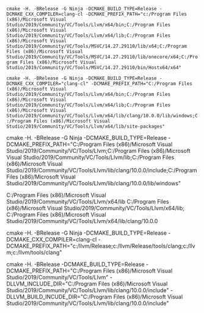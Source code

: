 `cmake -H. -BRelease -G Ninja -DCMAKE_BUILD_TYPE=Release -DCMAKE_CXX_COMPILER=clang-cl -DCMAKE_PREFIX_PATH="c:/Program Files (x86)/Microsoft Visual Studio/2019/Community/VC/Tools/Llvm/x64/bin;C:/Program Files (x86)/Microsoft Visual Studio/2019/Community/VC/Tools/Llvm/x64/lib;C:/Program Files (x86)/Microsoft Visual Studio/2019/Community/VC/Tools/MSVC/14.27.29110/lib/x64;C:/Program Files (x86)/Microsoft Visual Studio/2019/Community/VC/Tools/MSVC/14.27.29110/lib/onecore/x64;C:/Program Files (x86)/Microsoft Visual Studio/2019/Community/VC/Tools/MSVC/14.27.29110/bin/Hostx64/x64"`

`cmake -H. -BRelease -G Ninja -DCMAKE_BUILD_TYPE=Release -DCMAKE_CXX_COMPILER="clang-cl" -DCMAKE_PREFIX_PATH="C:/Program Files (x86)/Microsoft Visual Studio/2019/Community/VC/Tools/Llvm/x64/bin;C:/Program Files (x86)/Microsoft Visual Studio/2019/Community/VC/Tools/Llvm/x64/lib;C:/Program Files (x86)/Microsoft Visual Studio/2019/Community/VC/Tools/Llvm/x64/lib/clang/10.0.0/lib/windows;C:/Program Files (x86)/Microsoft Visual Studio/2019/Community/VC/Tools/Llvm/x64/lib/site-packages"`

cmake -H. -BRelease -G Ninja -DCMAKE_BUILD_TYPE=Release -DCMAKE_PREFIX_PATH="C:/Program Files (x86)/Microsoft Visual Studio/2019/Community/VC/Tools/Llvm;C:/Program Files (x86)/Microsoft Visual Studio/2019/Community/VC/Tools/Llvm/lib;C:/Program Files (x86)/Microsoft Visual Studio/2019/Community/VC/Tools/Llvm/lib/clang/10.0.0/include;C:/Program Files (x86)/Microsoft Visual Studio/2019/Community/VC/Tools/Llvm/lib/clang/10.0.0/lib/windows"

C:/Program Files (x86)/Microsoft Visual Studio/2019/Community/VC/Tools/Llvm/x64/lib
C:/Program Files (x86)/Microsoft Visual Studio/2019/Community/VC/Tools/Llvm/x64/lib;
C:/Program Files (x86)/Microsoft Visual Studio/2019/Community/VC/Tools/Llvm/x64/lib/clang/10.0.0

cmake -H. -BRelease -G Ninja -DCMAKE_BUILD_TYPE=Release -DCMAKE_CXX_COMPILER=clang-cl -DCMAKE_PREFIX_PATH="c:/llvm/Release;c:/llvm/Release/tools/clang;c:/llvm;c:/llvm/tools/clang"

cmake -H. -BRelease -DCMAKE_BUILD_TYPE=Release -DCMAKE_PREFIX_PATH="C:/Program Files (x86)/Microsoft Visual Studio/2019/Community/VC/Tools/Llvm" -DLLVM_INCLUDE_DIR="C:/Program Files (x86)/Microsoft Visual Studio/2019/Community/VC/Tools/Llvm/lib/clang/10.0.0/include" -DLLVM_BUILD_INCUDE_DIR="C:/Program Files (x86)/Microsoft Visual Studio/2019/Community/VC/Tools/Llvm/lib/clang/10.0.0/include"
